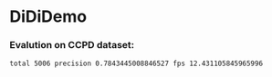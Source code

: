 # DiDiDemo

### Evalution on CCPD dataset:
```
total 5006 precision 0.7843445008846527 fps 12.431105845965996
```